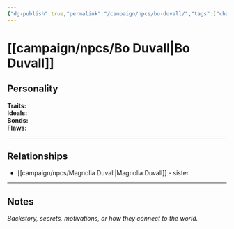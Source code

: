 ```yaml
---
{"dg-publish":true,"permalink":"/campaign/npcs/bo-duvall/","tags":["character","npc"],"noteIcon":"","created":"2025-10-26T12:24:17.110-07:00","updated":"2025-10-27T13:36:53.748-07:00"}
---
```


# [[campaign/npcs/Bo Duvall\|Bo Duvall]]


## Personality
**Traits:**  
**Ideals:**  
**Bonds:**  
**Flaws:**  

---

## Relationships
- [[campaign/npcs/Magnolia Duvall\|Magnolia Duvall]] - sister 

---

## Notes
*Backstory, secrets, motivations, or how they connect to the world.*